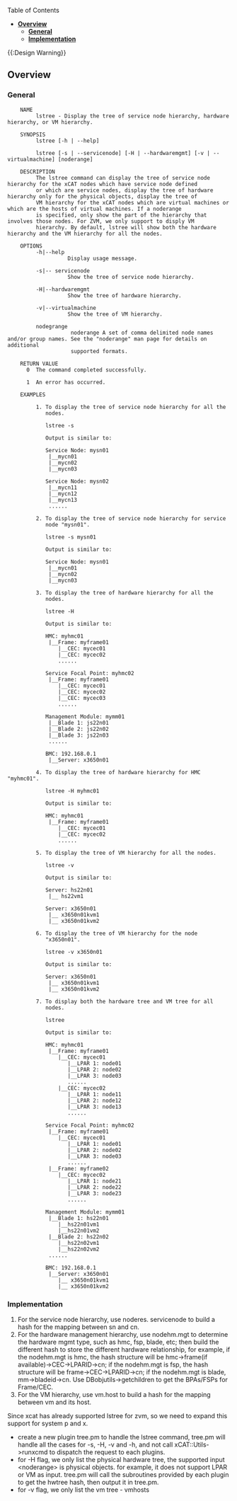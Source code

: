 <!-- START doctoc generated TOC please keep comment here to allow auto update -->
<!-- DON'T EDIT THIS SECTION, INSTEAD RE-RUN doctoc TO UPDATE -->
Table of Contents

- [**Overview**](#overview)
  - [**General**](#general)
  - [**Implementation**](#implementation)

<!-- END doctoc generated TOC please keep comment here to allow auto update -->

{{:Design Warning}} 

## **Overview**

### **General**
    
        NAME
             lstree - Display the tree of service node hierarchy, hardware hierarchy, or VM hierarchy.
    
        SYNOPSIS
             lstree [-h | --help]
    
             lstree [-s | --servicenode] [-H | --hardwaremgmt] [-v | --virtualmachine] [noderange]
    
        DESCRIPTION
             The lstree command can display the tree of service node hierarchy for the xCAT nodes which have service node defined
             or which are service nodes, display the tree of hardware hierarchy only for the physical objects, display the tree of
             VM hierarchy for the xCAT nodes which are virtual machines or which are the hosts of virtual machines. If a noderange
             is specified, only show the part of the hierarchy that involves those nodes. For ZVM, we only support to disply VM
             hierarchy. By default, lstree will show both the hardware hierarchy and the VM hierarchy for all the nodes.
    
        OPTIONS
             -h|--help
                       Display usage message.
    
             -s|-- servicenode
                       Show the tree of service node hierarchy.
    
             -H|--hardwaremgmt
                       Show the tree of hardware hierarchy.
    
             -v|--virtualmachine
                       Show the tree of VM hierarchy.
    
             nodegrange
                        noderange A set of comma delimited node names and/or group names. See the "noderange" man page for details on  additional
                        supported formats.
    
        RETURN VALUE
          0  The command completed successfully.
    
          1  An error has occurred.
    
        EXAMPLES
    
             1. To display the tree of service node hierarchy for all the
                nodes.
    
                lstree -s
    
                Output is similar to:
    
                Service Node: mysn01
                 |__mycn01
                 |__mycn02
                 |__mycn03
    
                Service Node: mysn02
                 |__mycn11
                 |__mycn12
                 |__mycn13
                 ......
    
             2. To display the tree of service node hierarchy for service
                node "mysn01".
    
                lstree -s mysn01
    
                Output is similar to:
    
                Service Node: mysn01
                 |__mycn01
                 |__mycn02
                 |__mycn03
    
             3. To display the tree of hardware hierarchy for all the
                nodes.
    
                lstree -H
    
                Output is similar to:
    
                HMC: myhmc01
                 |__Frame: myframe01
                    |__CEC: mycec01
                    |__CEC: mycec02
                    ......
    
                Service Focal Point: myhmc02
                 |__Frame: myframe01
                    |__CEC: mycec01
                    |__CEC: mycec02
                    |__CEC: mycec03
                    ......
    
                Management Module: mymm01
                 |__Blade 1: js22n01
                 |__Blade 2: js22n02
                 |__Blade 3: js22n03
                 ......
    
                BMC: 192.168.0.1
                 |__Server: x3650n01
    
             4. To display the tree of hardware hierarchy for HMC "myhmc01".
    
                lstree -H myhmc01
    
                Output is similar to:
    
                HMC: myhmc01
                 |__Frame: myframe01
                    |__CEC: mycec01
                    |__CEC: mycec02
                    ......
    
             5. To display the tree of VM hierarchy for all the nodes.
    
                lstree -v
    
                Output is similar to:
    
                Server: hs22n01
                 |__ hs22vm1
    
                Server: x3650n01
                 |__ x3650n01kvm1
                 |__ x3650n01kvm2
    
             6. To display the tree of VM hierarchy for the node
                "x3650n01".
    
                lstree -v x3650n01
    
                Output is similar to:
    
                Server: x3650n01
                 |__ x3650n01kvm1
                 |__ x3650n01kvm2
    
             7. To display both the hardware tree and VM tree for all
                nodes.
    
                lstree
    
                Output is similar to:
    
                HMC: myhmc01
                 |__Frame: myframe01
                    |__CEC: mycec01
                       |__LPAR 1: node01
                       |__LPAR 2: node02
                       |__LPAR 3: node03
                       ......
                    |__CEC: mycec02
                       |__LPAR 1: node11
                       |__LPAR 2: node12
                       |__LPAR 3: node13
                       ......
    
                Service Focal Point: myhmc02
                 |__Frame: myframe01
                    |__CEC: mycec01
                       |__LPAR 1: node01
                       |__LPAR 2: node02
                       |__LPAR 3: node03
                       ......
                 |__Frame: myframe02
                    |__CEC: mycec02
                       |__LPAR 1: node21
                       |__LPAR 2: node22
                       |__LPAR 3: node23
                       ......
    
                Management Module: mymm01
                 |__Blade 1: hs22n01
                    |__hs22n01vm1
                    |__hs22n01vm2
                 |__Blade 2: hs22n02
                    |__hs22n02vm1
                    |__hs22n02vm2
                 ......
    
                BMC: 192.168.0.1
                 |__Server: x3650n01
                    |__ x3650n01kvm1
                    |__ x3650n01kvm2
    

### **Implementation**

  1. For the service node hierarchy, use noderes. servicenode to build a hash for the mapping between sn and cn. 
  2. For the hardware management hierarchy, use nodehm.mgt to determine the hardware mgmt type, such as hmc, fsp, blade, etc; then build the different hash to store the different hardware relationship, for example, if the nodehm.mgt is hmc, the hash structure will be hmc-&gt;frame(if available)-&gt;CEC-&gt;LPARID-&gt;cn; if the nodehm.mgt is fsp, the hash structure will be frame-&gt;CEC-&gt;LPARID-&gt;cn; if the nodehm.mgt is blade, mm-&gt;bladeid-&gt;cn. Use DBobjutils-&gt;getchildren to get the BPAs/FSPs for Frame/CEC. 
  3. For the VM hierarchy, use vm.host to build a hash for the mapping between vm and its host. 

Since xcat has already supported lstree for zvm, so we need to expand this support for system p and x. 

  * create a new plugin tree.pm to handle the lstree command, tree.pm will handle all the cases for -s, -H, -v and -h, and not call xCAT::Utils-&gt;runxcmd to dispatch the request to each plugins. 
  * for -H flag, we only list the physical hardware tree, the supported input &lt;noderange&gt; is physical objects. for example, it does not support LPAR or VM as input. tree.pm will call the subroutines provided by each plugin to get the hwtree hash, then output it in tree.pm. 
  * for -v flag, we only list the vm tree - vmhosts 
